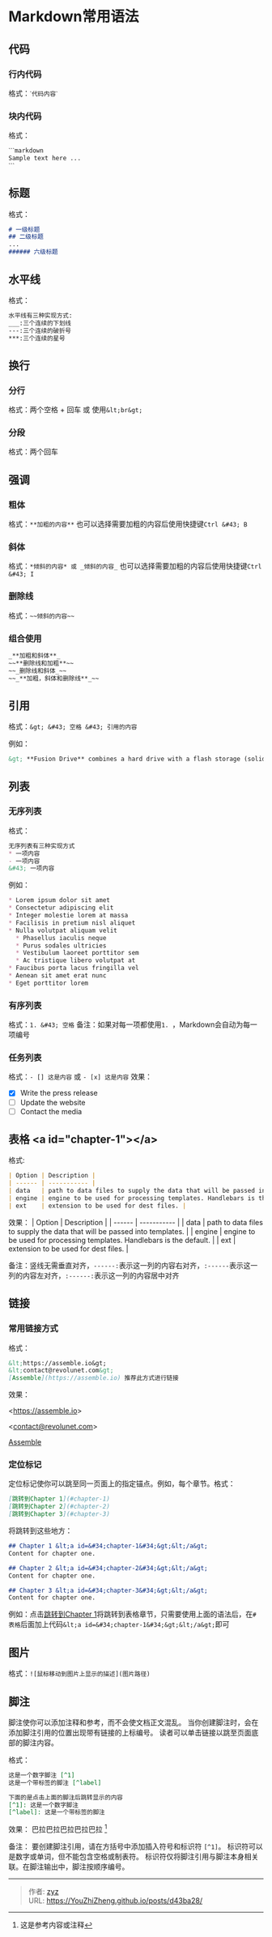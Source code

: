 # Markdown常用语法

## 代码
### 行内代码
格式：` ˋ代码内容ˋ `
### 块内代码
格式：
```markdown
ˋˋˋmarkdown
Sample text here ...
ˋˋˋ
```

## 标题
格式：
```markdown
# 一级标题
## 二级标题
...
###### 六级标题
```

## 水平线
格式：
```markdown
水平线有三种实现方式:
___:三个连续的下划线
---:三个连续的破折号
***:三个连续的星号
```

## 换行
### 分行
格式：两个空格 &#43; 回车 或 使用`&lt;br&gt;`
### 分段
格式：两个回车

## 强调
### 粗体
格式：`**加粗的内容**` 也可以选择需要加粗的内容后使用快捷键`Ctrl &#43; B`
### 斜体
格式：`*倾斜的内容* 或 _倾斜的内容_` 也可以选择需要加粗的内容后使用快捷键`Ctrl &#43; I`
### 删除线
格式：`~~倾斜的内容~~`
### 组合使用
```markdown
_**加粗和斜体**_
~~**删除线和加粗**~~
~~_删除线和斜体_~~
~~_**加粗，斜体和删除线**_~~
```

## 引用
格式：`&gt; &#43; 空格 &#43; 引用的内容`


例如：
```markdown
&gt; **Fusion Drive** combines a hard drive with a flash storage (solid-state drive) and presents it as a single logical volume with the space of both drives combined.
```

## 列表
### 无序列表
格式：
```markdown
无序列表有三种实现方式
* 一项内容
- 一项内容
&#43; 一项内容
```
例如：
```markdown
* Lorem ipsum dolor sit amet
* Consectetur adipiscing elit
* Integer molestie lorem at massa
* Facilisis in pretium nisl aliquet
* Nulla volutpat aliquam velit
  * Phasellus iaculis neque
  * Purus sodales ultricies
  * Vestibulum laoreet porttitor sem
  * Ac tristique libero volutpat at
* Faucibus porta lacus fringilla vel
* Aenean sit amet erat nunc
* Eget porttitor lorem
```
### 有序列表
格式：`1. &#43; 空格`
备注：如果对每一项都使用`1. `，Markdown会自动为每一项编号
### 任务列表
格式：`- [] 这是内容` 或 `- [x] 这是内容`
效果：
- [x] Write the press release
- [ ] Update the website
- [ ] Contact the media

## 表格 &lt;a id=&#34;chapter-1&#34;&gt;&lt;/a&gt;
格式:
```markdown
| Option | Description |
| ------ | ----------- |
| data   | path to data files to supply the data that will be passed into templates. |
| engine | engine to be used for processing templates. Handlebars is the default. |
| ext    | extension to be used for dest files. |
```
效果：
| Option | Description |
| ------ | ----------- |
| data   | path to data files to supply the data that will be passed into templates. |
| engine | engine to be used for processing templates. Handlebars is the default. |
| ext    | extension to be used for dest files. |

备注：竖线无需垂直对齐，`------:`表示这一列的内容右对齐，`:------`表示这一列的内容左对齐，`:------:`表示这一列的内容居中对齐

## 链接
### 常用链接方式
格式：
```markdown
&lt;https://assemble.io&gt;
&lt;contact@revolunet.com&gt;
[Assemble](https://assemble.io) 推荐此方式进行链接
```
效果：

&lt;https://assemble.io&gt;  

&lt;contact@revolunet.com&gt;  

[Assemble](https://assemble.io)

### 定位标记
定位标记使你可以跳至同一页面上的指定锚点。例如，每个章节。格式：
```markdown
[跳转到Chapter 1](#chapter-1)
[跳转到Chapter 2](#chapter-2)
[跳转到Chapter 3](#chapter-3)
```
将跳转到这些地方：
```markdown
## Chapter 1 &lt;a id=&#34;chapter-1&#34;&gt;&lt;/a&gt;
Content for chapter one.

## Chapter 2 &lt;a id=&#34;chapter-2&#34;&gt;&lt;/a&gt;
Content for chapter one.

## Chapter 3 &lt;a id=&#34;chapter-3&#34;&gt;&lt;/a&gt;
Content for chapter one.
````
例如：点击[跳转到Chapter 1](#chapter-1)将跳转到表格章节，只需要使用上面的语法后，在`# 表格`后面加上代码`&lt;a id=&#34;chapter-1&#34;&gt;&lt;/a&gt;`即可

## 图片
格式：`![鼠标移动到图片上显示的描述](图片路径)`

## 脚注
脚注使你可以添加注释和参考，而不会使文档正文混乱。 当你创建脚注时，会在添加脚注引用的位置出现带有链接的上标编号。 读者可以单击链接以跳至页面底部的脚注内容。  

格式：
```markdown
这是一个数字脚注 [^1]
这是一个带标签的脚注 [^label]

下面的是点击上面的脚注后跳转显示的内容
[^1]: 这是一个数字脚注
[^label]: 这是一个带标签的脚注
```
效果：
巴拉巴拉巴拉巴拉巴拉 [^1]
[^1]: 这是参考内容或注释

备注：
要创建脚注引用，请在方括号中添加插入符号和标识符 `[^1]`。 标识符可以是数字或单词，但不能包含空格或制表符。 标识符仅将脚注引用与脚注本身相关联。在脚注输出中，脚注按顺序编号。

---

> 作者: [zyz](https://github.com/YouZhiZheng)  
> URL: https://YouZhiZheng.github.io/posts/d43ba28/  

